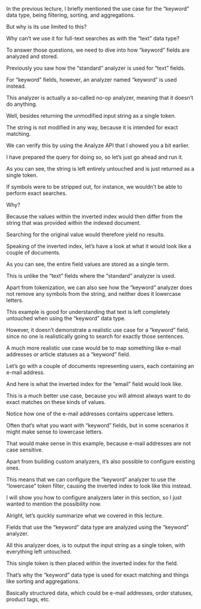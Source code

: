 In the previous lecture, I briefly mentioned the use case for the “keyword” data type, being filtering, sorting, and aggregations.

But why is its use limited to this?

Why can’t we use it for full-text searches as with the “text” data type?

To answer those questions, we need to dive into how “keyword” fields are analyzed and stored.

Previously you saw how the “standard” analyzer is used for “text” fields.

For “keyword” fields, however, an analyzer named “keyword” is used instead.

This analyzer is actually a so-called no-op analyzer, meaning that it doesn’t do anything.

Well, besides returning the unmodified input string as a single token.

The string is not modified in any way, because it is intended for exact matching.

We can verify this by using the Analyze API that I showed you a bit earlier.

I have prepared the query for doing so, so let’s just go ahead and run it.

As you can see, the string is left entirely untouched and is just returned as a single token.

If symbols were to be stripped out, for instance, we wouldn’t be able to perform exact searches.

Why?

Because the values within the inverted index would then differ from the string that was provided within the indexed document.

Searching for the original value would therefore yield no results.

Speaking of the inverted index, let’s have a look at what it would look like a couple of documents.

As you can see, the entire field values are stored as a single term.

This is unlike the “text” fields where the “standard” analyzer is used.

Apart from tokenization, we can also see how the “keyword” analyzer does not remove any symbols from the string, and neither does it lowercase letters.

This example is good for understanding that text is left completely untouched when using the “keyword” data type.

However, it doesn’t demonstrate a realistic use case for a “keyword” field, since no one is realistically going to search for exactly those sentences.

A much more realistic use case would be to map something like e-mail addresses or article statuses as a “keyword” field.

Let’s go with a couple of documents representing users, each containing an e-mail address.

And here is what the inverted index for the “email” field would look like.

This is a much better use case, because you will almost always want to do exact matches on these kinds of values.

Notice how one of the e-mail addresses contains uppercase letters.

Often that’s what you want with “keyword” fields, but in some scenarios it might make sense to lowercase letters.

That would make sense in this example, because e-mail addresses are not case sensitive.

Apart from building custom analyzers, it’s also possible to configure existing ones.

This means that we can configure the “keyword” analyzer to use the “lowercase” token filter, causing the inverted index to look like this instead.

I will show you how to configure analyzers later in this section, so I just wanted to mention the possibility now.

Alright, let’s quickly summarize what we covered in this lecture.

Fields that use the “keyword” data type are analyzed using the “keyword” analyzer.

All this analyzer does, is to output the input string as a single token, with everything left untouched.

This single token is then placed within the inverted index for the field.

That’s why the “keyword” data type is used for exact matching and things like sorting and aggregations.

Basically structured data, which could be e-mail addresses, order statuses, product tags, etc.

